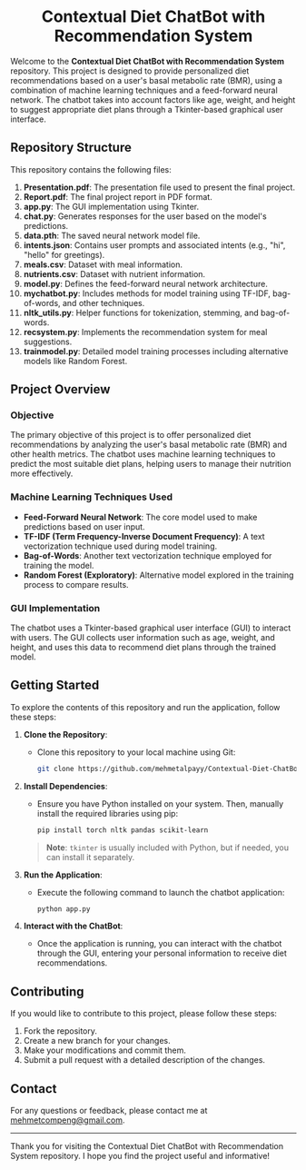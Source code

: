<h1 align="center"><strong>Contextual Diet ChatBot with Recommendation System</strong></h1>

Welcome to the **Contextual Diet ChatBot with Recommendation System** repository. This project is designed to provide personalized diet recommendations based on a user's basal metabolic rate (BMR), using a combination of machine learning techniques and a feed-forward neural network. The chatbot takes into account factors like age, weight, and height to suggest appropriate diet plans through a Tkinter-based graphical user interface.

## Repository Structure

This repository contains the following files:

1. **Presentation.pdf**: The presentation file used to present the final project.
2. **Report.pdf**: The final project report in PDF format.
3. **app.py**: The GUI implementation using Tkinter.
4. **chat.py**: Generates responses for the user based on the model's predictions.
5. **data.pth**: The saved neural network model file.
6. **intents.json**: Contains user prompts and associated intents (e.g., "hi", "hello" for greetings).
7. **meals.csv**: Dataset with meal information.
8. **nutrients.csv**: Dataset with nutrient information.
9. **model.py**: Defines the feed-forward neural network architecture.
10. **mychatbot.py**: Includes methods for model training using TF-IDF, bag-of-words, and other techniques.
11. **nltk_utils.py**: Helper functions for tokenization, stemming, and bag-of-words.
12. **recsystem.py**: Implements the recommendation system for meal suggestions.
13. **trainmodel.py**: Detailed model training processes including alternative models like Random Forest.

## Project Overview

### Objective

The primary objective of this project is to offer personalized diet recommendations by analyzing the user's basal metabolic rate (BMR) and other health metrics. The chatbot uses machine learning techniques to predict the most suitable diet plans, helping users to manage their nutrition more effectively.

### Machine Learning Techniques Used

- **Feed-Forward Neural Network**: The core model used to make predictions based on user input.
- **TF-IDF (Term Frequency-Inverse Document Frequency)**: A text vectorization technique used during model training.
- **Bag-of-Words**: Another text vectorization technique employed for training the model.
- **Random Forest (Exploratory)**: Alternative model explored in the training process to compare results.

### GUI Implementation

The chatbot uses a Tkinter-based graphical user interface (GUI) to interact with users. The GUI collects user information such as age, weight, and height, and uses this data to recommend diet plans through the trained model.

## Getting Started

To explore the contents of this repository and run the application, follow these steps:

1. **Clone the Repository**:
   - Clone this repository to your local machine using Git:

     ```bash
     git clone https://github.com/mehmetalpayy/Contextual-Diet-ChatBot-with-Recommendation-System.git
     ```

2. **Install Dependencies**:
   - Ensure you have Python installed on your system. Then, manually install the required libraries using pip:

     ```bash
     pip install torch nltk pandas scikit-learn
     ```

   > **Note**: `tkinter` is usually included with Python, but if needed, you can install it separately.

3. **Run the Application**:
   - Execute the following command to launch the chatbot application:

     ```bash
     python app.py
     ```

4. **Interact with the ChatBot**:
   - Once the application is running, you can interact with the chatbot through the GUI, entering your personal information to receive diet recommendations.


## Contributing

If you would like to contribute to this project, please follow these steps:

1. Fork the repository.
2. Create a new branch for your changes.
3. Make your modifications and commit them.
4. Submit a pull request with a detailed description of the changes.

## Contact

For any questions or feedback, please contact me at [mehmetcompeng@gmail.com](mailto:mehmetcompeng@gmail.com).

---

Thank you for visiting the Contextual Diet ChatBot with Recommendation System repository. I hope you find the project useful and informative!
